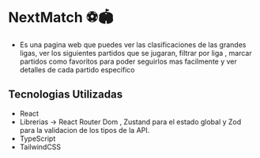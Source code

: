 # NextMatch ⚽️🏟️

- Es una pagina web que puedes ver las clasificaciones de las grandes ligas, ver los siguientes partidos que se jugaran, filtrar por liga , marcar partidos como favoritos para poder seguirlos mas facilmente y ver detalles de cada partido especifico

## Tecnologias Utilizadas

- React
- Librerias -> React Router Dom , Zustand para el estado global y Zod para la validacion de los tipos de la API.
- TypeScript
- TailwindCSS
